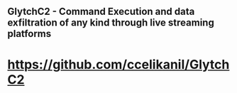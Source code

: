 ## GlytchC2 - Command Execution and data exfiltration of any kind through live streaming platforms

# https://github.com/ccelikanil/GlytchC2
